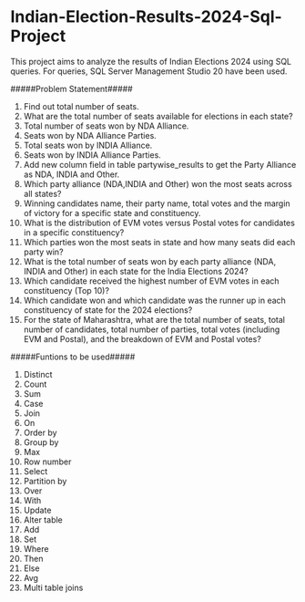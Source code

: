# Indian-Election-Results-2024-Sql-Project

This project aims to analyze the results of Indian Elections 2024 using SQL queries.
For queries, SQL Server Management Studio 20 have been used.

#####Problem Statement#####

1) Find out total number of seats.
2) What are the total number of seats available for elections in each state?
3) Total number of seats won by NDA Alliance.
4) Seats won by NDA Alliance Parties.
5) Total seats won by INDIA Alliance.
6) Seats won by INDIA Alliance Parties.
7) Add new column field in table partywise_results to get the Party Alliance as NDA, INDIA and Other.
8) Which party alliance (NDA,INDIA and Other) won the most seats across all states?
9) Winning candidates name, their party name, total votes and the margin of victory for a specific state and constituency.
10) What is the distribution of EVM votes versus Postal votes for candidates in a specific constituency?
11) Which parties won the most seats in state and how many seats did each party win?
12) What is the total number of seats won by each party alliance (NDA, INDIA and Other) in each state for the India Elections 2024?
13) Which candidate received the highest number of EVM votes in each constituency (Top 10)?
14) Which candidate won and which candidate was the runner up in each constituency of state for the 2024 elections?
15) For the state of Maharashtra, what are the total number of seats, total number of candidates, total number of parties, total votes (including EVM and Postal), and the breakdown of EVM and Postal votes?

#####Funtions to be used#####
1) Distinct
2) Count
3) Sum
4) Case
5) Join
6) On
7) Order by
8) Group by
9) Max
10) Row number
11) Select
12) Partition by
13) Over
14) With
15) Update
16) Alter table
17) Add
18) Set
19) Where
20) Then
21) Else
22) Avg
23) Multi table joins
